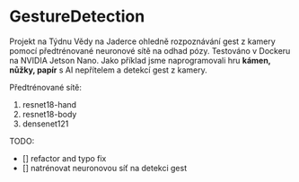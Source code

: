 # GestureDetection


Projekt na Týdnu Vědy na Jaderce ohledně rozpoznávání gest z kamery pomocí předtrénované neuronové sítě na odhad pózy. Testováno v Dockeru na NVIDIA Jetson Nano.
Jako příklad jsme naprogramovali hru **kámen, nůžky, papír** s AI nepřítelem a detekcí gest z kamery.

Předtrénované sítě:
1. resnet18-hand
2. resnet18-body
3. densenet121

TODO:
- [] refactor and typo fix
- [] natrénovat neuronovou síť na detekci gest
